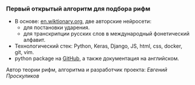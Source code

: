 ### Первый открытый алгоритм для подбора рифм

- В основе: [en.wiktionary.org](https://en.wiktionary.org/wiki/Wiktionary:Main_Page), две авторские нейросети:
	- для постановки ударения.
	- для транскрипции русских слов в международный фонетический алфавит.
- Технологический стек: Python, Keras, Django, JS, html, css, docker, git, vim.
- python package на [GitHub](https://github.com/EugenefedorovPro/rhyme_rus), а также документация на английском.

Автор теории рифм, алгоритма и разработчик проекта: *Евгений Проскуликов*

